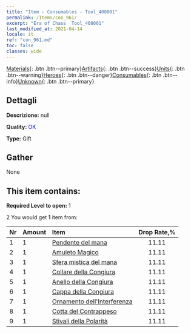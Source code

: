 ```yaml
---
title: "Item - Consumables - Tool_408001"
permalink: /Items/con_961/
excerpt: "Era of Chaos  Tool_408001"
last_modified_at: 2021-04-14
locale: it
ref: "con_961.md"
toc: false
classes: wide
---
```

 [Materials](/it/Items/){: .btn .btn--primary}[Artifacts](/it/Items/Artifacts/){: .btn .btn--success}[Units](/it/Items/Units/){: .btn .btn--warning}[Heroes](/it/Items/Heroes/){: .btn .btn--danger}[Consumables](/it/Items/Consumables/){: .btn .btn--info}[Unknown](/it/Items/Unknown/){: .btn .btn--primary}

## Dettagli
 **Descrizione:** null

 **Quality:** <span style="color: #0000CD">OK</span>

 **Type:** Gift

## Gather

  None

## This item contains:

 **Required Level to open:** 1

 2 You would get **1** item  from:

  | Nr | Amount |     Item    | Drop Rate,% |
  |:---|:-------|:------------|:---------:|
  | 1 | 1 | [Pendente del mana](/it/Items/art_112/) | 11.11 | 
  | 2 | 1 | [Amuleto Magico](/it/Items/art_113/) | 11.11 | 
  | 3 | 1 | [Sfera mistica del mana](/it/Items/art_114/) | 11.11 | 
  | 4 | 1 | [Collare della Congiura](/it/Items/art_115/) | 11.11 | 
  | 5 | 1 | [Anello della Congiura](/it/Items/art_116/) | 11.11 | 
  | 6 | 1 | [Cappa della Congiura](/it/Items/art_117/) | 11.11 | 
  | 7 | 1 | [Ornamento dell'Interferenza](/it/Items/art_118/) | 11.11 | 
  | 8 | 1 | [Cotta del Contrappeso](/it/Items/art_119/) | 11.11 | 
  | 9 | 1 | [Stivali della Polarità](/it/Items/art_120/) | 11.11 | 
